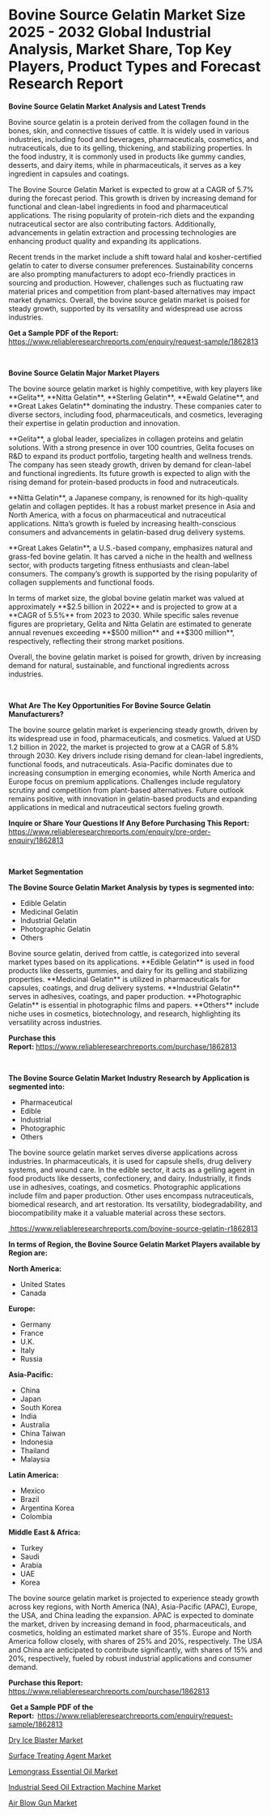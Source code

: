 <p><h1>Bovine Source Gelatin Market Size 2025 - 2032 Global Industrial Analysis, Market Share, Top Key Players, Product Types and Forecast Research Report</h1></p><p><strong>Bovine Source Gelatin Market Analysis and Latest Trends</strong></p>
<p><p>Bovine source gelatin is a protein derived from the collagen found in the bones, skin, and connective tissues of cattle. It is widely used in various industries, including food and beverages, pharmaceuticals, cosmetics, and nutraceuticals, due to its gelling, thickening, and stabilizing properties. In the food industry, it is commonly used in products like gummy candies, desserts, and dairy items, while in pharmaceuticals, it serves as a key ingredient in capsules and coatings.</p><p>The Bovine Source Gelatin Market is expected to grow at a CAGR of 5.7% during the forecast period. This growth is driven by increasing demand for functional and clean-label ingredients in food and pharmaceutical applications. The rising popularity of protein-rich diets and the expanding nutraceutical sector are also contributing factors. Additionally, advancements in gelatin extraction and processing technologies are enhancing product quality and expanding its applications.</p><p>Recent trends in the market include a shift toward halal and kosher-certified gelatin to cater to diverse consumer preferences. Sustainability concerns are also prompting manufacturers to adopt eco-friendly practices in sourcing and production. However, challenges such as fluctuating raw material prices and competition from plant-based alternatives may impact market dynamics. Overall, the bovine source gelatin market is poised for steady growth, supported by its versatility and widespread use across industries.</p></p>
<p><strong>Get a Sample PDF of the Report:&nbsp;</strong> <a href="https://www.reliableresearchreports.com/enquiry/request-sample/1862813?utm_campaign=113&utm_medium=2&utm_source=Github&utm_content=ia&utm_term=24012025&utm_id=bovine-source-gelatin">https://www.reliableresearchreports.com/enquiry/request-sample/1862813</a></p>
<p>&nbsp;</p>
<p><strong>Bovine Source Gelatin Major Market Players</strong></p>
<p><p>The bovine source gelatin market is highly competitive, with key players like **Gelita**, **Nitta Gelatin**, **Sterling Gelatin**, **Ewald Gelatine**, and **Great Lakes Gelatin** dominating the industry. These companies cater to diverse sectors, including food, pharmaceuticals, and cosmetics, leveraging their expertise in gelatin production and innovation.</p><p>**Gelita**, a global leader, specializes in collagen proteins and gelatin solutions. With a strong presence in over 100 countries, Gelita focuses on R&D to expand its product portfolio, targeting health and wellness trends. The company has seen steady growth, driven by demand for clean-label and functional ingredients. Its future growth is expected to align with the rising demand for protein-based products in food and nutraceuticals.</p><p>**Nitta Gelatin**, a Japanese company, is renowned for its high-quality gelatin and collagen peptides. It has a robust market presence in Asia and North America, with a focus on pharmaceutical and nutraceutical applications. Nitta’s growth is fueled by increasing health-conscious consumers and advancements in gelatin-based drug delivery systems.</p><p>**Great Lakes Gelatin**, a U.S.-based company, emphasizes natural and grass-fed bovine gelatin. It has carved a niche in the health and wellness sector, with products targeting fitness enthusiasts and clean-label consumers. The company’s growth is supported by the rising popularity of collagen supplements and functional foods.</p><p>In terms of market size, the global bovine gelatin market was valued at approximately **$2.5 billion in 2022** and is projected to grow at a **CAGR of 5.5%** from 2023 to 2030. While specific sales revenue figures are proprietary, Gelita and Nitta Gelatin are estimated to generate annual revenues exceeding **$500 million** and **$300 million**, respectively, reflecting their strong market positions.</p><p>Overall, the bovine gelatin market is poised for growth, driven by increasing demand for natural, sustainable, and functional ingredients across industries.</p></p>
<p>&nbsp;</p>
<p><strong>What Are The Key Opportunities For Bovine Source Gelatin Manufacturers?</strong></p>
<p><p>The bovine source gelatin market is experiencing steady growth, driven by its widespread use in food, pharmaceuticals, and cosmetics. Valued at USD 1.2 billion in 2022, the market is projected to grow at a CAGR of 5.8% through 2030. Key drivers include rising demand for clean-label ingredients, functional foods, and nutraceuticals. Asia-Pacific dominates due to increasing consumption in emerging economies, while North America and Europe focus on premium applications. Challenges include regulatory scrutiny and competition from plant-based alternatives. Future outlook remains positive, with innovation in gelatin-based products and expanding applications in medical and nutraceutical sectors fueling growth.</p></p>
<p><strong>Inquire or Share Your Questions If Any Before Purchasing This Report:</strong> <a href="https://www.reliableresearchreports.com/enquiry/pre-order-enquiry/1862813?utm_campaign=113&utm_medium=2&utm_source=Github&utm_content=ia&utm_term=24012025&utm_id=bovine-source-gelatin">https://www.reliableresearchreports.com/enquiry/pre-order-enquiry/1862813</a></p>
<p>&nbsp;</p>
<p><strong>Market Segmentation</strong></p>
<p><strong>The Bovine Source Gelatin Market Analysis by types is segmented into:</strong></p>
<p><ul><li>Edible Gelatin</li><li>Medicinal Gelatin</li><li>Industrial Gelatin</li><li>Photographic Gelatin</li><li>Others</li></ul></p>
<p><p>Bovine source gelatin, derived from cattle, is categorized into several market types based on its applications. **Edible Gelatin** is used in food products like desserts, gummies, and dairy for its gelling and stabilizing properties. **Medicinal Gelatin** is utilized in pharmaceuticals for capsules, coatings, and drug delivery systems. **Industrial Gelatin** serves in adhesives, coatings, and paper production. **Photographic Gelatin** is essential in photographic films and papers. **Others** include niche uses in cosmetics, biotechnology, and research, highlighting its versatility across industries.</p></p>
<p><strong>Purchase this Report:&nbsp;</strong><a href="https://www.reliableresearchreports.com/purchase/1862813?utm_campaign=113&utm_medium=2&utm_source=Github&utm_content=ia&utm_term=24012025&utm_id=bovine-source-gelatin">https://www.reliableresearchreports.com/purchase/1862813</a></p>
<p>&nbsp;</p>
<p><strong>The Bovine Source Gelatin Market Industry Research by Application is segmented into:</strong></p>
<p><ul><li>Pharmaceutical</li><li>Edible</li><li>Industrial</li><li>Photographic</li><li>Others</li></ul></p>
<p><p>The bovine source gelatin market serves diverse applications across industries. In pharmaceuticals, it is used for capsule shells, drug delivery systems, and wound care. In the edible sector, it acts as a gelling agent in food products like desserts, confectionery, and dairy. Industrially, it finds use in adhesives, coatings, and cosmetics. Photographic applications include film and paper production. Other uses encompass nutraceuticals, biomedical research, and art restoration. Its versatility, biodegradability, and biocompatibility make it a valuable material across these sectors.</p></p>
<p><a href="https://www.reliableresearchreports.com/bovine-source-gelatin-r1862813?utm_campaign=113&utm_medium=2&utm_source=Github&utm_content=ia&utm_term=24012025&utm_id=bovine-source-gelatin">&nbsp;https://www.reliableresearchreports.com/bovine-source-gelatin-r1862813</a></p>
<p><strong>In terms of Region, the Bovine Source Gelatin Market Players available by Region are:</strong></p>
<p>
    <p> <strong> North America: </strong>
        <ul>
            <li>United States</li>
            <li>Canada</li>
        </ul>
        </p> 
    <p> <strong> Europe: </strong>
        <ul>
            <li>Germany</li>
            <li>France</li>
            <li>U.K.</li>
            <li>Italy</li>
            <li>Russia</li>
        </ul>
        </p> 
    <p> <strong> Asia-Pacific: </strong>
        <ul>
            <li>China</li>
            <li>Japan</li>
            <li>South Korea</li>
            <li>India</li>
            <li>Australia</li>
            <li>China Taiwan</li>
            <li>Indonesia</li>
            <li>Thailand</li>
            <li>Malaysia</li>
        </ul>
        </p> 
    <p> <strong> Latin America: </strong>
        <ul>
            <li>Mexico</li>
            <li>Brazil</li>
            <li>Argentina Korea</li>
            <li>Colombia</li>
        </ul>
        </p> 
    <p> <strong> Middle East & Africa: </strong>
        <ul>
            <li>Turkey</li>
            <li>Saudi</li>
            <li>Arabia</li>
            <li>UAE</li>
            <li>Korea</li>
        </ul>
    </p>
    </p>
<p><p>The bovine source gelatin market is projected to experience steady growth across key regions, with North America (NA), Asia-Pacific (APAC), Europe, the USA, and China leading the expansion. APAC is expected to dominate the market, driven by increasing demand in food, pharmaceuticals, and cosmetics, holding an estimated market share of 35%. Europe and North America follow closely, with shares of 25% and 20%, respectively. The USA and China are anticipated to contribute significantly, with shares of 15% and 20%, respectively, fueled by robust industrial applications and consumer demand.</p></p>
<p><strong>Purchase this Report: </strong><a href="https://www.reliableresearchreports.com/purchase/1862813?utm_campaign=113&utm_medium=2&utm_source=Github&utm_content=ia&utm_term=24012025&utm_id=bovine-source-gelatin">https://www.reliableresearchreports.com/purchase/1862813</a></p>
<p>&nbsp;<strong>Get a Sample PDF of the Report:&nbsp;&nbsp;</strong><a href="https://www.reliableresearchreports.com/enquiry/request-sample/1862813?utm_campaign=113&utm_medium=2&utm_source=Github&utm_content=ia&utm_term=24012025&utm_id=bovine-source-gelatin">https://www.reliableresearchreports.com/enquiry/request-sample/1862813</a></p>
<p><strong></strong></p>
<p><p><a href="https://www.linkedin.com/pulse/from-2025-2032-industryrevenue-generation-current-cagr88as-sjqof?utm_campaign=113&utm_medium=2&utm_source=Github&utm_content=ia&utm_term=24012025&utm_id=bovine-source-gelatin">Dry Ice Blaster Market</a></p><p><a href="https://github.com/klindsey95/Market-Research-Report-List-1/blob/main/surface-treating-agent-market.md?utm_campaign=113&utm_medium=2&utm_source=Github&utm_content=ia&utm_term=24012025&utm_id=bovine-source-gelatin">Surface Treating Agent Market</a></p><p><a href="https://github.com/delindacallegari68/Market-Research-Report-List-1/blob/main/lemongrass-essential-oil-market.md?utm_campaign=113&utm_medium=2&utm_source=Github&utm_content=ia&utm_term=24012025&utm_id=bovine-source-gelatin">Lemongrass Essential Oil Market</a></p><p><a href="https://www.linkedin.com/pulse/revenue-growth-forecast-industrial-seed-oil-extraction-41luc?utm_campaign=113&utm_medium=2&utm_source=Github&utm_content=ia&utm_term=24012025&utm_id=bovine-source-gelatin">Industrial Seed Oil Extraction Machine Market</a></p><p><a href="https://www.linkedin.com/pulse/forecasting-air-blow-gun-market-success-key-factors-7strc?utm_campaign=113&utm_medium=2&utm_source=Github&utm_content=ia&utm_term=24012025&utm_id=bovine-source-gelatin">Air Blow Gun Market</a></p></p>